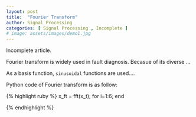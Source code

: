 ```yaml
---
layout: post
title:  "Fourier Transform"
author: Signal Processing
categories: [ Signal Processing , Incomplete ]
# image: assets/images/demo1.jpg
---
```



Incomplete article. 




Fourier transform is widely used in fault diagnosis. Becasue of its diverse ...

As a basis function, `sinusoidal` functions are used.... 

Python code of Fourier transform is as follow: 

{% highlight ruby %}
x_ft = fft(x_t);
    for i=1:6;
    end

{% endhighlight %}


[home]: https://mbyun1420.github.io/index.html
